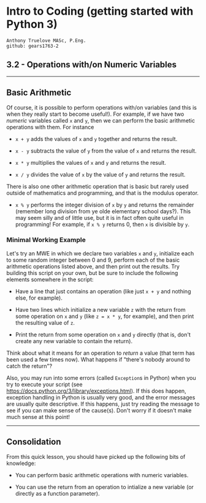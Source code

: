 # Intro to Coding (getting started with Python 3)

    Anthony Truelove MASc, P.Eng.
    github: gears1763-2


## 3.2 - Operations with/on Numeric Variables

--------


## Basic Arithmetic

Of course, it is possible to perform operations with/on variables (and this is when they 
really start to become useful!). For example, if we have two *numeric* variables called 
`x` and `y`, then we can perform the basic arithmetic operations with them. For instance 

  * `x + y` adds the values of `x` and `y` together and returns the result.
  
  * `x - y` subtracts the value of `y` from the value of `x` and returns the result.
  
  * `x * y` multiplies the values of `x` and `y` and returns the result.
  
  * `x / y` divides the value of `x` by the value of `y` and returns the result.

There is also one other arithmetic operation that is basic but rarely used outside of 
mathematics and programming, and that is the modulus operator.

  * `x % y` performs the integer division of `x` by `y` and returns the remainder 
    (remember long division from ye olde elementary school days?). This may seem silly 
    and of little use, but it is in fact often quite useful in programming! For example, 
    if `x % y` returns 0, then `x` is divisible by `y`.

### Minimal Working Example

Let's try an MWE in which we declare two variables `x` and `y`, initialize each to some
random integer between 0 and 9, perform each of the basic arithmetic operations listed
above, and then print out the results. Try building this script on your own, but be sure
to include the following elements somewhere in the script:

  * Have a line that just contains an operation (like just `x + y` and nothing else,
    for example).
  
  * Have two lines which initialize a new variable `z` with the return from some
    operation on `x` and `y` (like `z = x * y`, for example), and then print the 
    resulting value of `z`.
  
  * Print the return from some operation on `x` and `y` directly (that is, don't create 
    any new variable to contain the return).

Think about what it means for an operation to *return* a value (that term has been used 
a few times now). What happens if "there's nobody around to catch the return"?

Also, you may run into some errors (called `Exception`s in Python) when you try to 
execute your script (see <https://docs.python.org/3/library/exceptions.html>). If this 
does happen, exception handling in Python is usually very good, and the error messages 
are usually quite descriptive. If this happens, just try reading the message to see if 
you can make sense of the cause(s). Don't worry if it doesn't make much sense at this 
point!

--------


## Consolidation 

From this quick lesson, you should have picked up the following bits of knowledge:  

  * You can perform basic arithmetic operations with numeric variables.
  
  * You can use the return from an operation to intialize a new variable (or directly
    as a function parameter).

